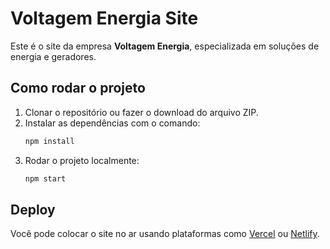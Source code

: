 
# Voltagem Energia Site

Este é o site da empresa **Voltagem Energia**, especializada em soluções de energia e geradores.

## Como rodar o projeto

1. Clonar o repositório ou fazer o download do arquivo ZIP.
2. Instalar as dependências com o comando:
   ```bash
   npm install
   ```
3. Rodar o projeto localmente:
   ```bash
   npm start
   ```

## Deploy

Você pode colocar o site no ar usando plataformas como [Vercel](https://vercel.com) ou [Netlify](https://netlify.com).
